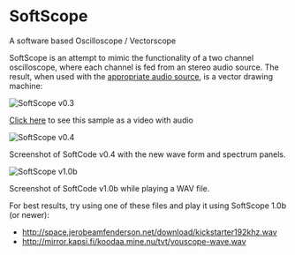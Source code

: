 # SoftScope
A software based Oscilloscope / Vectorscope

SoftScope is an attempt to mimic the functionality of a two channel oscilloscope, where each channel is fed from an stereo audio source.
The result, when used with the [appropriate audio source](http://oscilloscopemusic.com/), is a vector drawing machine:

![SoftScope v0.3](https://xfx.net/stackoverflow/SoftScopeVideo/SoftScope.gif)

[Click here](https://xfx.net/stackoverflow/SoftScopeVideo/index.html) to see this sample as a video with audio

![SoftScope v0.4](https://xfx.net/stackoverflow/SoftScopeVideo/softscope04.png)

Screenshot of SoftCode v0.4 with the new wave form and spectrum panels.

![SoftScope v1.0b](https://xfx.net/stackoverflow/SoftScopeVideo/softscope10b.png)

Screenshot of SoftCode v1.0b while playing a WAV file.

For best results, try using one of these files and play it using SoftScope 1.0b (or newer):
* http://space.jerobeamfenderson.net/download/kickstarter192khz.wav
* http://mirror.kapsi.fi/koodaa.mine.nu/tvt/youscope-wave.wav
